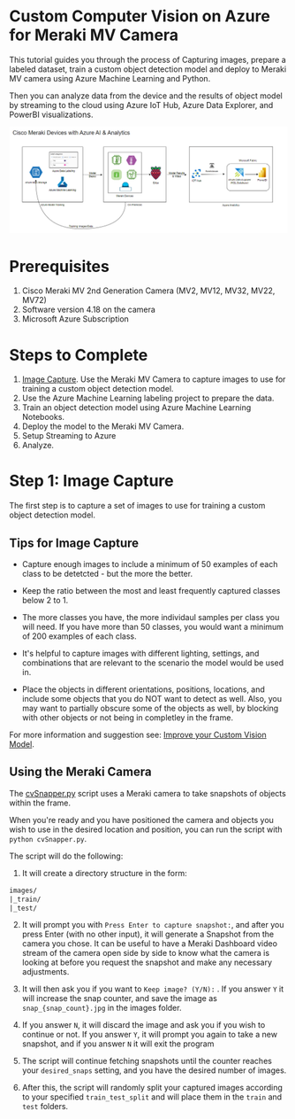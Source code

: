 # Custom Computer Vision on Azure for Meraki MV Camera

This tutorial guides you through the process of Capturing images, prepare a labeled dataset, train a custom object detection model and deploy to Meraki MV camera using Azure Machine Learning and Python.  

Then you can analyze data from the device and the results of object model by streaming to the cloud using Azure IoT Hub, Azure Data Explorer, and PowerBI visualizations.

![Meraki on Azure Architecture](images/Meraki_Auzre_Arch.png)

# Prerequisites

1. Cisco Meraki MV 2nd Generation Camera (MV2, MV12, MV32, MV22, MV72)
2. Software version 4.18 on the camera
3. Microsoft Azure Subscription

# Steps to Complete

1. [Image Capture](#image_capture).  Use the Meraki MV Camera to capture images to use for training a custom object detection model.
2. Use the Azure Machine Learning labeling project to prepare the data.
3. Train an object detection model using Azure Machine Learning Notebooks.
4. Deploy the model to the Meraki MV Camera.
5. Setup Streaming to Azure
6. Analyze.

<a name="image_capture"></a>

# Step 1: Image Capture

The first step is to capture a set of images to use for training a custom object detection model.  

## Tips for Image Capture
*   Capture enough images to include a minimum of 50 examples of each class to be detetcted - but the more the better.  

* Keep the ratio between the most and least frequently captured classes below 2 to 1.

* The more classes you have, the more individaul samples per class you will need.  If you have more than 50 classes, you would want a minimum of 200 examples of each class.

* It's helpful to capture images with different lighting, settings, and combinations that are relevant to the scenario the model would be used in.

* Place the objects in different orientations, positions, locations, and include some objects that you do NOT want to detect as well.  Also, you may want to partially obscure some of the objects as well, by blocking with other objects or not being in completley in the frame.

For more information and suggestion see: [Improve your Custom Vision Model](https://learn.microsoft.com/en-us/azure/ai-services/custom-vision-service/getting-started-improving-your-classifier).

## Using the Meraki Camera

The [cvSnapper.py](image_capture/cvSnapper.py) script uses a Meraki camera to take snapshots of objects within the frame. 

When you're ready and you have positioned the camera and objects you wish to use in the desired location and position, you can run the script with ```python cvSnapper.py```.

The script will do the following:

1. It will create a directory structure in the form:

```
images/
|_train/
|_test/
```

2. It will prompt you with ```Press Enter to capture snapshot:```, and after you press Enter (with no other input), it will generate a Snapshot from the camera you chose. It can be useful to have a Meraki Dashboard video stream of the camera open side by side to know what the camera is looking at before you request the snapshot and make any necessary adjustments.

3. It will then ask you if you want to ```Keep image? (Y/N):``` . If you answer ```Y``` it will increase the snap counter, and save the image as ```snap_{snap_count}.jpg``` in the images folder.
4. If you answer ```N```, it will discard the image and ask you if you wish to continue or not. If you answer ```Y```, it will prompt you again to take a new snapshot, and if you answer ```N``` it will exit the program
5. The script will continue fetching snapshots until the counter reaches your ```desired_snaps``` setting, and you have the desired number of images.
6. After this, the script will randomly split your captured images according to your specified ```train_test_split``` and will place them in the ```train``` and ```test``` folders.